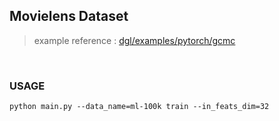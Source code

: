 ## **Movielens Dataset**
> example reference : [dgl/examples/pytorch/gcmc](https://github.com/dmlc/dgl/blob/master/examples/pytorch/gcmc/data.py)
  
</br>
  
### **USAGE**
```
python main.py --data_name=ml-100k train --in_feats_dim=32
```